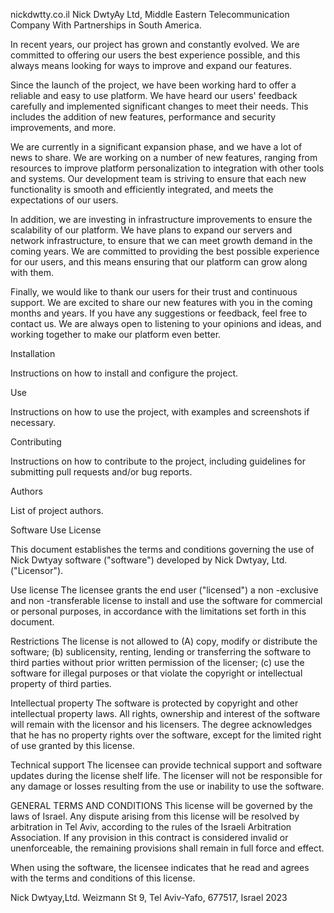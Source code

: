 nickdwtty.co.il
Nick DwtyAy Ltd, Middle Eastern Telecommunication Company With Partnerships in South America.


In recent years, our project has grown and constantly evolved. We are committed to offering our users the best experience possible, and this always means looking for ways to improve and expand our features.

Since the launch of the project, we have been working hard to offer a reliable and easy to use platform. We have heard our users' feedback carefully and implemented significant changes to meet their needs. This includes the addition of new features, performance and security improvements, and more.

We are currently in a significant expansion phase, and we have a lot of news to share. We are working on a number of new features, ranging from resources to improve platform personalization to integration with other tools and systems. Our development team is striving to ensure that each new functionality is smooth and efficiently integrated, and meets the expectations of our users.

In addition, we are investing in infrastructure improvements to ensure the scalability of our platform. We have plans to expand our servers and network infrastructure, to ensure that we can meet growth demand in the coming years. We are committed to providing the best possible experience for our users, and this means ensuring that our platform can grow along with them.

Finally, we would like to thank our users for their trust and continuous support. We are excited to share our new features with you in the coming months and years. If you have any suggestions or feedback, feel free to contact us. We are always open to listening to your opinions and ideas, and working together to make our platform even better.

Installation

Instructions on how to install and configure the project.

Use

Instructions on how to use the project, with examples and screenshots if necessary.

Contributing

Instructions on how to contribute to the project, including guidelines for submitting pull requests and/or bug reports.

Authors

List of project authors.

Software Use License

This document establishes the terms and conditions governing the use of Nick Dwtyay software ("software") developed by Nick Dwtyay, Ltd. ("Licensor").

Use license
The licensee grants the end user ("licensed") a non -exclusive and non -transferable license to install and use the software for commercial or personal purposes, in accordance with the limitations set forth in this document.

Restrictions
The license is not allowed to (A) copy, modify or distribute the software; (b) sublicensity, renting, lending or transferring the software to third parties without prior written permission of the licenser; (c) use the software for illegal purposes or that violate the copyright or intellectual property of third parties.

Intellectual property
The software is protected by copyright and other intellectual property laws. All rights, ownership and interest of the software will remain with the licensor and his licensers. The degree acknowledges that he has no property rights over the software, except for the limited right of use granted by this license.

Technical support
The licensee can provide technical support and software updates during the license shelf life. The licenser will not be responsible for any damage or losses resulting from the use or inability to use the software.

GENERAL TERMS AND CONDITIONS
This license will be governed by the laws of Israel. Any dispute arising from this license will be resolved by arbitration in Tel Aviv, according to the rules of the Israeli Arbitration Association. If any provision in this contract is considered invalid or unenforceable, the remaining provisions shall remain in full force and effect.

When using the software, the licensee indicates that he read and agrees with the terms and conditions of this license.

  Nick Dwtyay,Ltd.
  Weizmann St 9, Tel Aviv-Yafo, 677517, Israel
  2023
